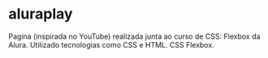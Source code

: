 # aluraplay
Pagina (inspirada no YouTube) realizada junta ao curso de CSS: Flexbox da Alura. Utilizado tecnologias como CSS e HTML. CSS Flexbox.

